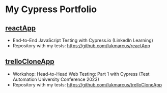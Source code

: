 # My Cypress Portfolio

## [reactApp](/reactApp)
- End-to-End JavaScript Testing with Cypress.io (LinkedIn Learning)
- Repository with my tests: https://github.com/lukmarcus/reactApp

## [trelloCloneApp](/trelloCloneApp)
- Workshop: Head-to-Head Web Testing: Part 1 with Cypress (Test Automation University Conference 2023)
- Repository with my tests: https://github.com/lukmarcus/trelloCloneApp
